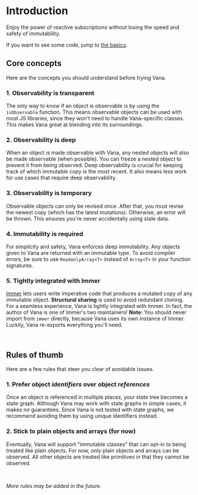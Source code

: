 # Introduction

Enjoy the power of reactive subscriptions without losing the speed and safety of
immutability.

If you want to see some code, jump to [the basics](./basics.md).

## Core concepts

Here are the concepts you should understand before trying Vana.

### 1. Observability is transparent

The only way to know if an object is observable is by using the `isObservable`
function. This means observable objects can be used with most JS libraries,
since they won't need to handle Vana-specific classes. This makes Vana great at
blending into its surroundings.

### 2. Observability is deep

When an object is made observable with Vana, any nested objects will also be
made observable (when possible). You can freeze a nested object to prevent it
from being observed. Deep observability is crucial for keeping track of which
immutable copy is the most recent. It also means less work for use cases that
require deep observability.

### 3. Observability is temporary

Observable objects can only be revised once. After that, you must revise the
newest copy (which has the latest mutations). Otherwise, an error will be
thrown. This ensures you're never accidentally using stale data.

### 4. Immutability is required

For simplicity and safety, Vana enforces deep immutability. Any objects given to
Vana are returned with an immutable type. To avoid compiler errors, be sure to
use `ReadonlyArray<T>` instead of `Array<T>` in your function signatures.

### 5. Tightly integrated with Immer

[Immer] lets users write imperative code that produces a mutated copy of any
immutable object. **Structural sharing** is used to avoid redundant cloning.
For a seamless experience, Vana is tightly integrated with Immer. In fact, the
author of Vana is one of Immer's two maintainers! **Note:** You should never
import from `immer` directly, because Vana uses its own instance of Immer.
Luckily, Vana re-exports everything you'll need.

[immer]: https://github.com/mweststrate/immer

&nbsp;

## Rules of thumb

Here are a few rules that steer you clear of avoidable issues.

### 1. Prefer object _identifiers_ over object _references_

Once an object is referenced in multiple places, your state tree becomes a
state graph. Although Vana may work with state graphs in simple cases, it makes
no guarantees. Since Vana is not tested with state graphs, we recommend avoiding
them by using unique identifiers instead.

### 2. Stick to plain objects and arrays (for now)

Eventually, Vana will support "immutable classes" that can opt-in to being
treated like plain objects. For now, only plain objects and arrays can be
observed. All other objects are treated like primitives in that they cannot be
observed.

&nbsp;

_More rules may be added in the future._
